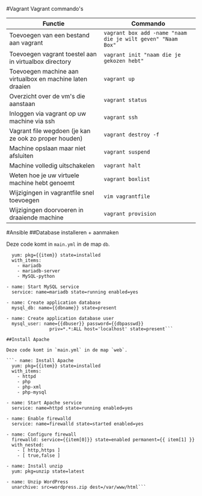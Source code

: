 #Vagrant
Vagrant commando's 
 
 Functie| Commando
 ----------| -------------------
 Toevoegen van een bestand aan vagrant| ```vagrant box add -name "naam die je wilt geven" "Naam Box"```
 Toevoegen vagrant toestel aan in virtualbox directory| ```vagrant init "naam die je gekozen hebt"```
 Toevoegen machine aan virtualbox en machine laten draaien | ```vagrant up```
 Overzicht over de vm's die aanstaan | ```vagrant status```
 Inloggen via vagrant op uw machine via ssh | ```vagrant ssh```
 Vagrant file wegdoen (je kan ze ook zo proper houden) | ```vagrant destroy -f```
 Machine opslaan maar niet afsluiten |```vagrant suspend```
 Machine volledig uitschakelen | ```vagrant halt```
 Weten hoe je uw virtuele machine hebt genoemt |  ```vagrant boxlist```
 Wijzigingen in vagrantfile snel toevoegen | ```vim vagrantfile```
 Wijzigingen doorvoeren in draaiende machine | ```vagrant provision```

#Ansible
##Database installeren + aanmaken

Deze code komt in `main.yml` in de map `db`.

```- name: Install MySQL 
  yum: pkg={{item}} state=installed
  with_items:
    - mariadb
    - mariadb-server
    - MySQL-python

- name: Start MySQL service
  service: name=mariadb state=running enabled=yes

- name: Create application database
  mysql_db: name={{dbname}} state=present

- name: Create application database user
  mysql_user: name={{dbuser}} password={{dbpasswd}}
                priv=*.*:ALL host='localhost' state=present```

##Install Apache

Deze code komt in `main.yml` in de map `web`.

```- name: Install Apache 
  yum: pkg={{item}} state=installed
  with_items:
    - httpd
    - php
    - php-xml
    - php-mysql

- name: Start Apache service
  service: name=httpd state=running enabled=yes

- name: Enable firewalld
  service: name=firewalld state=started enabled=yes 

- name: Configure firewall
  firewalld: service={{item[0]}} state=enabled permanent={{ item[1] }} 
  with_nested:
    - [ http,https ]
    - [ true,false ]

- name: Install unzip
  yum: pkg=unzip state=latest 

- name: Unzip WordPress
  unarchive: src=wordpress.zip dest=/var/www/html```
